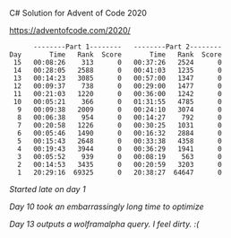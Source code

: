 C# Solution for Advent of Code 2020

https://adventofcode.com/2020/

```
      --------Part 1--------   --------Part 2--------
Day       Time   Rank  Score       Time   Rank  Score
 15   00:08:26    313      0   00:37:26   2524      0
 14   00:28:05   2588      0   00:41:03   1235      0
 13   00:14:23   3085      0   00:57:00   1347      0
 12   00:09:37    738      0   00:29:00   1477      0
 11   00:21:03   1220      0   00:36:00   1242      0
 10   00:05:21    366      0   01:31:55   4785      0
  9   00:09:38   2009      0   00:24:10   3074      0
  8   00:06:38    954      0   00:14:27    792      0
  7   00:20:58   1226      0   00:30:25   1031      0
  6   00:05:46   1490      0   00:16:32   2884      0
  5   00:15:43   2648      0   00:33:38   4358      0
  4   00:19:43   3944      0   00:36:29   1941      0
  3   00:05:52    939      0   00:08:19    563      0
  2   00:14:53   3435      0   00:20:59   3203      0
  1   20:29:16  69325      0   20:38:27  64647      0
```

*Started late on day 1*

*Day 10 took an embarrassingly long time to optimize*

*Day 13 outputs a wolframalpha query. I feel dirty. :(*